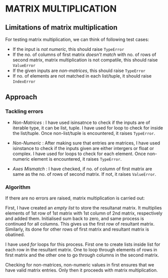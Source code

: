 # MATRIX MULTIPLICATION

## Limitations of matrix multiplication

For testing matrix multiplication, we can think of following test cases:

- If the input is *not numeric*, this should raise `TypeError`
- If the no. of columns of first matrix *doesn't match* with no. of rows of second matrix, matrix multiplication is not compatile, this  should raise `ValueError`
- If the given inputs are *non-matrices*, this should raise `TypeError`
- If no. of elements are not matched in each list/tuple, it should raise `IndexError`

## Approach

### Tackling errors

- _Non-Matrices_ : I have used isinsatnce to check if the inputs are of iterable type, it can be list, tuple. I have used for loop to check for inside the list/tuple. Once non-list/tuple is encountered, it raises `TypeError`.

- _Non-Numeric_ : After making sure that entries are matrices, I have used isinstance to check if the inputs given are either intergers or float or complex. I have used for loops to check for each element. Once non-numeric element is encountered, it raises `TypeError`.

- _Axes Mismatch_ : I have checked, if no. of column of first matrix are same as the no. of rows of second matrix. If not, it raises `ValueError`.

### Algorithm

If there are no errors are raised, matrix multiplication is carried out:

   First, I have created an *empty list* to store the resultanat matrix. It multiplies elements of 1st row of 1st matrix with 1st column of 2nd matrix, respectively and added them. Initialised sum back to zero, and same process is continued for all columns. This gives us the first row of resultant matrix. Similarly, its done for other rows of first matrix and resultant matrix is obatined.
    
   I have used *for* loops for this process. First one to create lists inside list for each row in the resultant matrix. One to loop through elements of rows in first matrix and the other one to go through columns in the second matrix.
   
   Checking for non-matrices, non-numeric values in first ensures that we have valid matrix entries. Only then it proceeds with matrix multiplication.